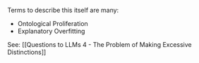 Terms to describe this itself are many:
- Ontological Proliferation
- Explanatory Overfitting

See: [[Questions to LLMs 4 - The Problem of Making Excessive Distinctions]]